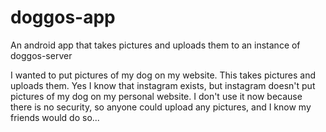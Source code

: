# doggos-app
An android app that takes pictures and uploads them to an instance of doggos-server

I wanted to put pictures of my dog on my website. This takes pictures and uploads them. Yes I know that instagram exists, but instagram doesn't put pictures of my dog on my personal website. I don't use it now because there is no security, so anyone could upload any pictures, and I know my friends would do so...
